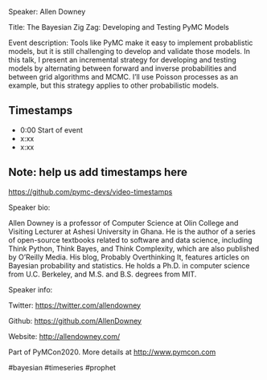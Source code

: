 
Speaker: Allen Downey

Title: The Bayesian Zig Zag: Developing and Testing PyMC Models


Event description: 
Tools like PyMC make it easy to implement probablistic models, but it is still challenging to develop and validate those models. In this talk, I present an incremental strategy for developing and testing models by alternating between forward and inverse probabilities and between grid algorithms and MCMC. I’ll use Poisson processes as an example, but this strategy applies to other probabilistic models.

## Timestamps
- 0:00 Start of event
- x:xx 
- x:xx

## Note: help us add timestamps here
https://github.com/pymc-devs/video-timestamps

Speaker bio:

Allen Downey is a professor of Computer Science at Olin College and Visiting Lecturer at Ashesi University in Ghana. He is the author of a series of open-source textbooks related to software and data science, including Think Python, Think Bayes, and Think Complexity, which are also published by O’Reilly Media. His blog, Probably Overthinking It, features articles on Bayesian probability and statistics. He holds a Ph.D. in computer science from U.C. Berkeley, and M.S. and B.S. degrees from MIT.

Speaker info:

Twitter: https://twitter.com/allendowney

Github: https://github.com/AllenDowney

Website: http://allendowney.com/

Part of PyMCon2020. 
More details at http://www.pymcon.com  

#bayesian #timeseries #prophet
